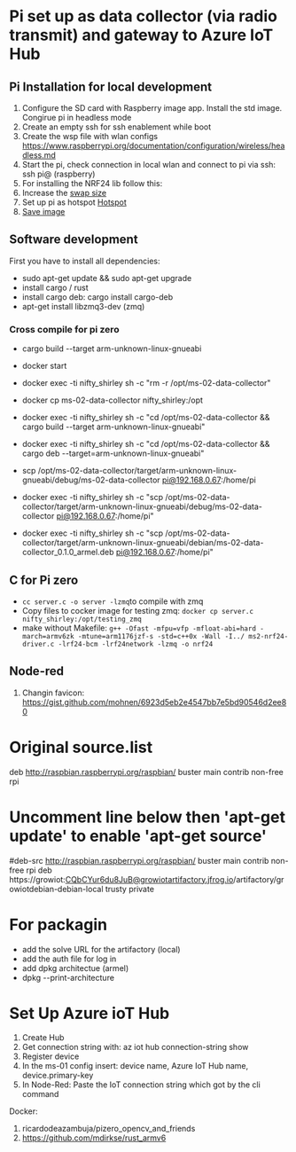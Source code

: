 # Pi set up as data collector (via radio transmit) and gateway to Azure IoT Hub

## Pi Installation for local development
1. Configure the SD card with Raspberry image app. Install the std image. Congirue pi in headless mode
2. Create an empty ssh for ssh enablement while boot
3. Create the wsp file with wlan configs https://www.raspberrypi.org/documentation/configuration/wireless/headless.md
4. Start the pi, check connection in local wlan and connect to pi via ssh: ssh pi@<ip-address> (raspberry)
5. For installing the NRF24 lib follow this:
6. Increase the [swap size](https://wpitchoune.net/tricks/raspberry_pi3_increase_swap_size.html)
7. Set up pi as hotspot [Hotspot](https://www.raspberryconnect.com/projects/65-raspberrypi-hotspot-accesspoints/158-raspberry-pi-auto-wifi-hotspot-switch-direct-connection)
8. [Save image ](https://howchoo.com/pi/create-a-backup-image-of-your-raspberry-pi-sd-card-in-mac-osx)

## Software development

First you have to install all dependencies:

- sudo apt-get update && sudo apt-get upgrade
- install cargo / rust
- install cargo deb: cargo install cargo-deb
- apt-get install libzmq3-dev (zmq)

### Cross compile for pi zero
- cargo build --target arm-unknown-linux-gnueabi
- docker start <container-name>
- docker exec -ti nifty_shirley sh -c "rm -r /opt/ms-02-data-collector" 
- docker cp ms-02-data-collector nifty_shirley:/opt
- docker exec -ti nifty_shirley sh -c "cd /opt/ms-02-data-collector && cargo build --target arm-unknown-linux-gnueabi"
- docker exec -ti nifty_shirley sh -c "cd /opt/ms-02-data-collector && cargo deb --target=arm-unknown-linux-gnueabi"

- scp /opt/ms-02-data-collector/target/arm-unknown-linux-gnueabi/debug/ms-02-data-collector pi@192.168.0.67:/home/pi
- docker exec -ti nifty_shirley sh -c "scp /opt/ms-02-data-collector/target/arm-unknown-linux-gnueabi/debug/ms-02-data-collector pi@192.168.0.67:/home/pi"

- docker exec -ti nifty_shirley sh -c "scp /opt/ms-02-data-collector/target/arm-unknown-linux-gnueabi/debian/ms-02-data-collector_0.1.0_armel.deb pi@192.168.0.67:/home/pi"

## C for Pi zero
- `cc server.c -o server -lzmq`to compile with zmq
- Copy files to cocker image for testing zmq: `docker cp server.c nifty_shirley:/opt/testing_zmq`
- make without Makefile: `g++ -Ofast -mfpu=vfp -mfloat-abi=hard -march=armv6zk -mtune=arm1176jzf-s -std=c++0x -Wall -I../ ms2-nrf24-driver.c -lrf24-bcm -lrf24network -lzmq -o nrf24`

## Node-red
1. Changin favicon: https://gist.github.com/mohnen/6923d5eb2e4547bb7e5bd90546d2ee80

# Original source.list
deb http://raspbian.raspberrypi.org/raspbian/ buster main contrib non-free rpi
# Uncomment line below then 'apt-get update' to enable 'apt-get source'
#deb-src http://raspbian.raspberrypi.org/raspbian/ buster main contrib non-free rpi
deb https://growiot:CQbCYur6du8JuB@growiotartifactory.jfrog.io/artifactory/growiotdebian-debian-local trusty private

# For packagin
- add the solve URL for the artifactory (local)
- add the auth file for log in
- add dpkg architectue (armel)
- dpkg --print-architecture


# Set Up Azure ioT Hub
1. Create Hub
2. Get connection string with: az iot hub connection-string show
3. Register device
4. In the ms-01 config insert: device name, Azure IoT Hub name, device.primary-key
5. In Node-Red: Paste the IoT connection string which got by the cli command

Docker:
1. ricardodeazambuja/pizero_opencv_and_friends
2. https://github.com/mdirkse/rust_armv6